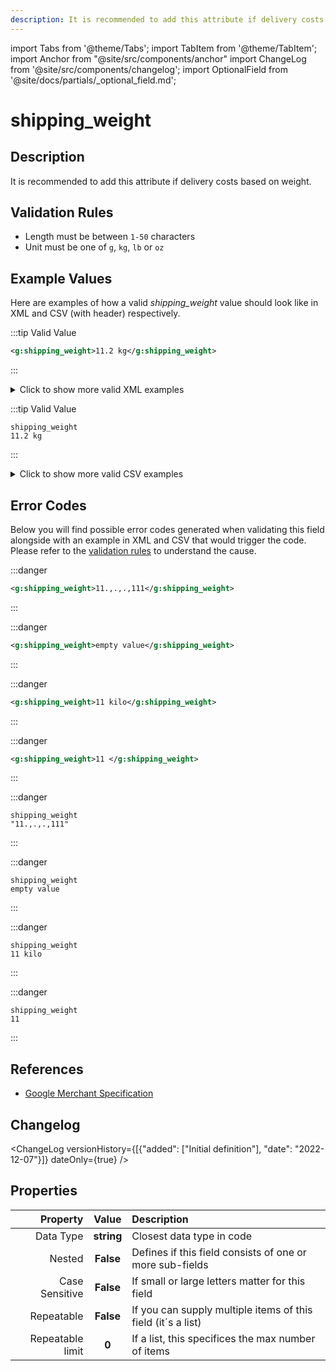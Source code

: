 ```yaml
---
description: It is recommended to add this attribute if delivery costs based on weight.
---
```


import Tabs from '@theme/Tabs';
import TabItem from '@theme/TabItem';
import Anchor from "@site/src/components/anchor"
import ChangeLog from '@site/src/components/changelog';
import OptionalField from '@site/docs/partials/_optional_field.md';

# shipping_weight

<OptionalField/>

## Description

It is recommended to add this attribute if delivery costs based on weight.





## Validation Rules

- Length must be between `1-50` characters
- Unit must be one of `g`, `kg`, `lb` or `oz`


## Example Values

Here are examples of how a valid *shipping_weight* value  should look like in XML and CSV (with header) respectively.

<Tabs>
  <TabItem value="valid_xml" label="XML" default>

:::tip Valid Value

```xml
<g:shipping_weight>11.2 kg</g:shipping_weight>
```

:::

<details>
  <summary>Click to show more valid XML examples</summary>
  <div>

```xml
<g:shipping_weight>11.2 kg</g:shipping_weight>
```

```xml
<g:shipping_weight>11 kg</g:shipping_weight>
```

```xml
<g:shipping_weight>11 g</g:shipping_weight>
```

```xml
<g:shipping_weight>11.2 g</g:shipping_weight>
```

```xml
<g:shipping_weight>11 oz</g:shipping_weight>
```

```xml
<g:shipping_weight>11 lb</g:shipping_weight>
```


  </div>
</details>

 </TabItem>
  <TabItem value="valid_csv" label="CSV">

:::tip Valid Value

```csv
shipping_weight
11.2 kg
```

:::

<details>
  <summary>Click to show more valid CSV examples</summary>
  <div>

```csv
shipping_weight
11.2 kg
```

```csv
shipping_weight
11 kg
```

```csv
shipping_weight
11 g
```

```csv
shipping_weight
11.2 g
```

```csv
shipping_weight
11 oz
```

```csv
shipping_weight
11 lb
```


  </div>
</details>

  </TabItem>
</Tabs>

## Error Codes

Below you will find possible error codes generated when validating this field alongside with an example in XML and CSV that would trigger the code. Please refer to the [validation rules](#validation-rules) to understand the cause.

<Tabs>
  <TabItem value="invalid_xml" label="XML" default>

:::danger <Anchor id="validation_invalid_format" title="validation_invalid_format" /> 

```xml
<g:shipping_weight>11.,.,.,111</g:shipping_weight>
```

:::

:::danger <Anchor id="validation_invalid_value" title="validation_invalid_value" /> 

```xml
<g:shipping_weight>empty value</g:shipping_weight>
```

:::

:::danger <Anchor id="validation_invalid_weight_unit" title="validation_invalid_weight_unit" /> 

```xml
<g:shipping_weight>11 kilo</g:shipping_weight>
```

:::

:::danger <Anchor id="validation_missing_value" title="validation_missing_value" /> 

```xml
<g:shipping_weight>11 </g:shipping_weight>
```

:::


 </TabItem>
  <TabItem value="invalid_csv" label="CSV">

:::danger <Anchor id="validation_invalid_format" title="validation_invalid_format" /> 

```csv
shipping_weight
"11.,.,.,111"
```

:::

:::danger <Anchor id="validation_invalid_value" title="validation_invalid_value" /> 

```csv
shipping_weight
empty value
```

:::

:::danger <Anchor id="validation_invalid_weight_unit" title="validation_invalid_weight_unit" /> 

```csv
shipping_weight
11 kilo
```

:::

:::danger <Anchor id="validation_missing_value" title="validation_missing_value" /> 

```csv
shipping_weight
11
```

:::


  </TabItem>
</Tabs>

## References
- [Google Merchant Specification](https://support.google.com/merchants/answer/6324503)

## Changelog
<ChangeLog versionHistory={[{"added": ["Initial definition"], "date": "2022-12-07"}]} dateOnly={true} />

## Properties

|     **Property** |         **Value**          | **Description**                                              |
|-----------------:|:--------------------------:|:-------------------------------------------------------------|
|        Data Type |    **string**     | Closest data type in code                                    |
|           Nested |      **False**      | Defines if this field consists of one or more sub-fields     |
|   Case Sensitive |  **False**  | If small or large letters matter for this field              |
|       Repeatable |    **False**    | If you can supply multiple items of this field (it´s a list) |
| Repeatable limit | **0** | If a list, this specifices the max number of items           |